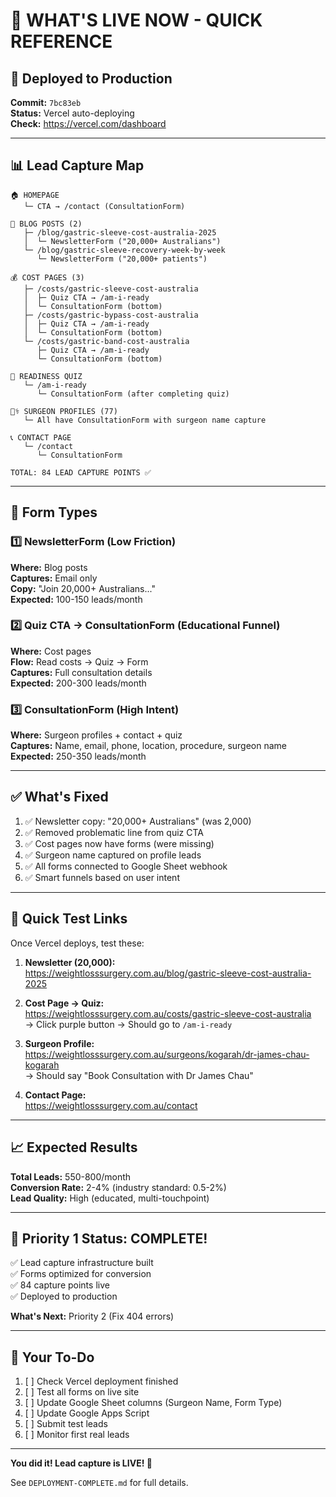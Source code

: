 # 🎉 WHAT'S LIVE NOW - QUICK REFERENCE

## 🚀 Deployed to Production

**Commit:** `7bc83eb`  
**Status:** Vercel auto-deploying  
**Check:** https://vercel.com/dashboard

---

## 📊 Lead Capture Map

```
🏠 HOMEPAGE
   └─ CTA → /contact (ConsultationForm)

📝 BLOG POSTS (2)
   ├─ /blog/gastric-sleeve-cost-australia-2025
   │  └─ NewsletterForm ("20,000+ Australians")
   └─ /blog/gastric-sleeve-recovery-week-by-week
      └─ NewsletterForm ("20,000+ patients")

💰 COST PAGES (3)
   ├─ /costs/gastric-sleeve-cost-australia
   │  ├─ Quiz CTA → /am-i-ready
   │  └─ ConsultationForm (bottom)
   ├─ /costs/gastric-bypass-cost-australia
   │  ├─ Quiz CTA → /am-i-ready
   │  └─ ConsultationForm (bottom)
   └─ /costs/gastric-band-cost-australia
      ├─ Quiz CTA → /am-i-ready
      └─ ConsultationForm (bottom)

🎯 READINESS QUIZ
   └─ /am-i-ready
      └─ ConsultationForm (after completing quiz)

👨‍⚕️ SURGEON PROFILES (77)
   └─ All have ConsultationForm with surgeon name capture

📞 CONTACT PAGE
   └─ /contact
      └─ ConsultationForm

TOTAL: 84 LEAD CAPTURE POINTS ✅
```

---

## 🎯 Form Types

### 1️⃣ NewsletterForm (Low Friction)
**Where:** Blog posts  
**Captures:** Email only  
**Copy:** "Join 20,000+ Australians..."  
**Expected:** 100-150 leads/month

### 2️⃣ Quiz CTA → ConsultationForm (Educational Funnel)
**Where:** Cost pages  
**Flow:** Read costs → Quiz → Form  
**Captures:** Full consultation details  
**Expected:** 200-300 leads/month

### 3️⃣ ConsultationForm (High Intent)
**Where:** Surgeon profiles + contact + quiz  
**Captures:** Name, email, phone, location, procedure, surgeon name  
**Expected:** 250-350 leads/month

---

## ✅ What's Fixed

1. ✅ Newsletter copy: "20,000+ Australians" (was 2,000)
2. ✅ Removed problematic line from quiz CTA
3. ✅ Cost pages now have forms (were missing)
4. ✅ Surgeon name captured on profile leads
5. ✅ All forms connected to Google Sheet webhook
6. ✅ Smart funnels based on user intent

---

## 🧪 Quick Test Links

Once Vercel deploys, test these:

1. **Newsletter (20,000):**  
   https://weightlosssurgery.com.au/blog/gastric-sleeve-cost-australia-2025

2. **Cost Page → Quiz:**  
   https://weightlosssurgery.com.au/costs/gastric-sleeve-cost-australia  
   → Click purple button → Should go to `/am-i-ready`

3. **Surgeon Profile:**  
   https://weightlosssurgery.com.au/surgeons/kogarah/dr-james-chau-kogarah  
   → Should say "Book Consultation with Dr James Chau"

4. **Contact Page:**  
   https://weightlosssurgery.com.au/contact

---

## 📈 Expected Results

**Total Leads:** 550-800/month  
**Conversion Rate:** 2-4% (industry standard: 0.5-2%)  
**Lead Quality:** High (educated, multi-touchpoint)

---

## 🎊 Priority 1 Status: COMPLETE!

✅ Lead capture infrastructure built  
✅ Forms optimized for conversion  
✅ 84 capture points live  
✅ Deployed to production  

**What's Next:** Priority 2 (Fix 404 errors)

---

## 📝 Your To-Do

1. [ ] Check Vercel deployment finished
2. [ ] Test all forms on live site
3. [ ] Update Google Sheet columns (Surgeon Name, Form Type)
4. [ ] Update Google Apps Script
5. [ ] Submit test leads
6. [ ] Monitor first real leads

---

**You did it! Lead capture is LIVE! 🚀**

See `DEPLOYMENT-COMPLETE.md` for full details.

